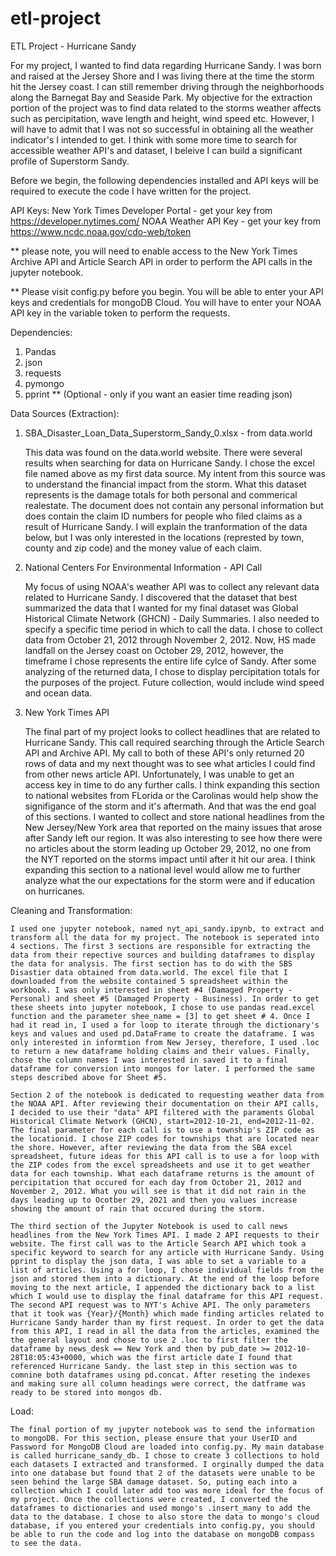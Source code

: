 # etl-project
ETL Project - Hurricane Sandy

For my project, I wanted to find data regarding Hurricane Sandy. I was born and raised at the Jersey Shore and I was living there at the time the storm hit the Jersey coast. I can still remember driving through the neighborhoods along the Barnegat Bay and Seaside Park. My objective for the extraction portion of the project was to find data related to the storms weather affects such as percipitation, wave length and height, wind speed etc. However, I will have to admit that I was not so successful in obtaining all the weather indicator's I intended to get. I think with some more time to search for accessible weather API's and dataset, I beleive I can build a significant profile of Superstorm Sandy.

Before we begin, the following dependencies installed and API keys will be required to execute the code I have written for the project.

API Keys:
New York Times Developer Portal - get your key from https://developer.nytimes.com/
NOAA Weather API Key - get your key from https://www.ncdc.noaa.gov/cdo-web/token

** please note, you will need to enable access to the New York Times Archive API and Article Search API in order to perform the API calls in the jupyter notebook.

** Please visit config.py before you begin. You will be able to enter your API keys and credentials for mongoDB Cloud. You will have to enter your NOAA API key in the variable token to perform the requests.

Dependencies:
1. Pandas
2. json
3. requests
4. pymongo
5. pprint ** (Optional - only if you want an easier time reading json)

Data Sources (Extraction):

1. SBA_Disaster_Loan_Data_Superstorm_Sandy_0.xlsx - from data.world
    
    This data was found on the data.world website. There were several results when searching for data on Hurricane Sandy. I chose the excel file named above as my first data source. My intent from this source was to understand the financial impact from the storm. What this dataset represents is the damage totals for both personal and commerical realestate. The document does not contain any personal information but does contain the claim ID numbers for people who filed claims as a result of Hurricane Sandy. I will explain the tranformation of the data below, but I was only interested in the locations (represted by town, county and zip code) and the money value of each claim.

2. National Centers For Environmental Information - API Call

    My focus of using NOAA's weather API was to collect any relevant data related to Hurricane Sandy. I discovered that the dataset that best summarized the data that I wanted for my final dataset was Global Historical Climate Network (GHCN) - Daily Summaries. I also needed to specify a specific time period in which to call the data. I chose to collect data from October 21, 2012 through November 2, 2012. Now, HS made landfall on the Jersey coast on October 29, 2012, however, the timeframe I chose represents the entire life cylce of Sandy. After some analyzing of the returned data, I chose to display percipitation totals for the purposes of the project. Future collection, would include wind speed and ocean data.

3. New York Times API

    The final part of my project looks to collect headlines that are related to Hurricane Sandy. This call required searching through the Article Search API and Archive API. My call to both of these API's only returned 20 rows of data and my next thought was to see what articles I could find from other news article API. Unfortunately, I was unable to get an access key in time to do any further calls. I think expanding this section to national websites from FLorida or the Carolinas would help show the signifigance of the storm and it's aftermath. And that was the end goal of this sections. I wanted to collect and store national headlines from the New Jersey/New York area that reported on the mainy issues that arose after Sandy left our region. It was also interesting to see how there were no articles about the storm leading up October 29, 2012, no one from the NYT reported on the storms impact until after it hit our area. I think expanding this section to a national level would allow me to further analyze what the our expectations for the storm were and if education on hurricanes.


Cleaning and Transformation:

    I used one jupyter notebook, named nyt_api_sandy.ipynb, to extract and transform all the data for my project. The notebook is seperated into 4 sections. The first 3 sections are responsible for extracting the data from their repective sources and building dataframes to display the data for analysis. The first section has to do with the SBS Disastier data obtained from data.world. The excel file that I downloaded from the website contained 5 spreadsheet within the workbook. I was only interested in sheet #4 (Damaged Property - Personal) and sheet #5 (Damaged Property - Business). In order to get these sheets into jupyter notebook, I chose to use pandas read.excel function and the parameter shee_name = [3] to get sheet # 4. Once I had it read in, I used a for loop to iterate through the dictionary's keys and values and used pd.DataFrame to create the dataframe. I was only interested in informtion from New Jersey, therefore, I used .loc to return a new dataframe holding claims and their values. Finally, chose the column names I was interested in saved it to a final dataframe for conversion into mongos for later. I performed the same steps described above for Sheet #5.

    Section 2 of the notebook is dedicated to requesting weather data from the NOAA API. After reviewing their documentation on their API calls, I decided to use their "data" API filtered with the paraments Global Historical Climate Network (GHCN), start=2012-10-21, end=2012-11-02. The final parameter for each call is to use a township's ZIP code as the locationid. I chose ZIP codes for townships that are located near the shore. However, after reviewing the data from the SBA excel spreadsheet, future ideas for this API call is to use a for loop with the ZIP codes from the excel spreadsheets and use it to get weather data for each township. What each dataframe returns is the amount of percipitation that occured for each day from October 21, 2012 and November 2, 2012. What you will see is that it did not rain in the days leading up to Ocotber 29, 2021 and then you values increase showing the amount of rain that occured during the storm. 

    The third section of the Jupyter Notebook is used to call news headlines from the New York Times API. I made 2 API requests to their website. The first call was to the Article Search API which took a specific keyword to search for any article with Hurricane Sandy. Using pprint to display the json data, I was able to set a variable to a list of articles. Using a for loop, I chose individual fields from the json and stored them into a dictionary. At the end of the loop before moving to the next article, I appended the dictionary back to a list which I would use to display the final dataframe for this API request. The second API request was to NYT's Achive API. The only parameters that it took was {Year}/{Month} which made finding articles related to Hurricane Sandy harder than my first request. In order to get the data from this API, I read in all the data from the articles, examined the the general layout and chose to use 2 .loc to first filter the dataframe by news_desk == New York and then by pub_date >= 2012-10-28T18:05:43+0000, which was the first article date I found that referenced Hurricane Sandy. the last step in this section was to comnine both dataframes using pd.concat. After reseting the indexes and making sure all column headings were correct, the datframe was ready to be stored into mongos db.

Load:

    The final portion of my jupyter notebook was to send the information to mongoDB. For this section, please ensure that your UserID and Password for MongoDB Cloud are loaded into config.py. My main database is called hurricane_sandy_db. I chose to create 3 collections to hold each datasets I extracted and transformed. I orginally dumped the data into one database but found that 2 of the datasets were unable to be seen behind the large SBA damage dataset. So, puting each into a collection which I could later add too was more ideal for the focus of my project. Once the collections were created, I converted the dataframes to dictionaries and used mongo's .insert_many to add the data to the database. I chose to also store the data to mongo's cloud database, if you entered your credentials into config.py, you should be able to run the code and log into the database on mongoDB compass to see the data. 


